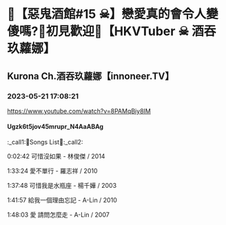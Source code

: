 # 💜【惡鬼酒館#15 ☠】戀愛真的會令人變傻嗎?🖤初見歡迎💜【HKVTuber ☠ 酒吞玖蘿娜】

## Kurona Ch.酒吞玖蘿娜【innoneer.TV】

### 2023-05-21 17:08:21

https://www.youtube.com/watch?v=8PAMqBiy8IM

#### Ugzk6t5jov45mrupr_N4AaABAg

:_call1:💜Songs List🖤:_call2:

0:02:42 可惜沒如果 - 林俊傑 / 2014

1:33:24 愛不單行 - 羅志祥 / 2010

1:37:48 可惜我是水瓶座 - 楊千嬅 / 2003

1:41:57 給我一個理由忘記 - A-Lin / 2010

1:48:03 愛 請問怎麼走 - A-Lin / 2007


